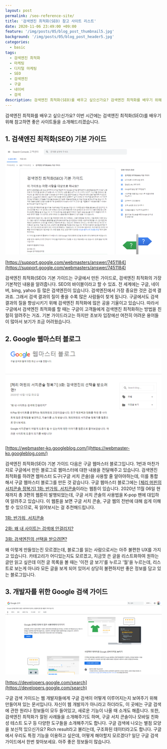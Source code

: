 ```yaml
---
layout: post
permalink: /seo-reference-site/
title: '검색엔진 최적화(SEO) 참고 사이트 리스트'
date: 2020-11-06 23:49:00 +09:00
feature: '/img/posts/05/blog_post_thumbnail5.jpg'
background: '/img/posts/05/blog_post_header5.jpg'
categories:
  - basic
tags:
  - 검색엔진 최적화
  - 마케팅
  - 디지털 마케팅
  - SEO
  - 검색엔진
  - 구글
  - 네이버
  - 검색
description: 검색엔진 최적화(SEO)를 배우고 싶으신가요? 검색엔진 최적화를 배우기 위해서는 어떤 사이트를 참고해야하는지 알려드리기 위해 베스트 참고 사이트를 소개해드립니다.
---
```


검색엔진 최적화를 배우고 싶으신가요? 이번 시간에는 검색엔진 최적화(SEO)를 배우기 위해 참고하면 좋은 사이트들을 소개해드리겠습니다.

## 1. 검색엔진 최적화(SEO) 기본 가이드

![google seo](/img/posts/05/01.png)

[https://support.google.com/webmasters/answer/7451184](https://support.google.com/webmasters/answer/7451184)

검색엔진 최적화(SEO) 기본 가이드는 구글에서 만든 가이드로, 검색엔진 최적화의 가장 기본적인 내용을 알려줍니다. SEO의 바이블이라고 할 수 있죠. 전 세계에는 구글, 네이버, bing, yahoo 등 많은 검색엔진이 있습니다. 검색엔진에서 가장 중요한 것은 검색 결과죠. 그래서 검색 결과의 질이 좋을 수록 많은 사람들이 찾게 됩니다. 구글에서도 검색 결과의 질을 향상시키기 위해 검색엔진 최적화에 많은 공을 기울이고 있습니다. 따라서 구글에서 검색엔진 최적화를 할 때는 구글이 고객들에게 검색엔진 최적화하는 방법을 친절히 알려주는 거죠. 기본 가이드라고는 하지만 초보자 입장에선 여전히 어려운 용어들이 많아서 보기가 조금 어려웠습니다.

## 2. Google 웹마스터 블로그

![webmaster blog](/img/posts/05/02.png)

[https://webmaster-ko.googleblog.com/](https://webmaster-ko.googleblog.com/)

검색엔진 최적화(SEO) 기본 가이드 다음은 구글 웹마스터 블로그입니다. 1번과 마찬가지로 구글에서 만든 블로그로 웹마스터에 대한 내용을 전달해주고 있습니다. 검색엔진 최적화를 하려면 웹마스터 도구(구글 서치 콘솔)을 사용할 줄 알아야하는데, 이를 통합해서 구글 웹마스터 블로그를 만든 것 같습니다. 구글 웹마스터 블로그에는 [[체리 머핀의 서치콘솔 정복기] 1화: 반가워, 서치콘솔]([https://webmaster-ko.googleblog.com/2020/05/search-console-webtoon-ep01.html](https://webmaster-ko.googleblog.com/2020/05/search-console-webtoon-ep01.html))이라는 웹툰이 있습니다. 2020년 11월 06일 현재까지 총 3편의 웹툰이 발행되었는데, 구글 서치 콘솔의 사용법을 K-pop 팬에 대입하여 알려주고 있습니다. 이 웹툰을 보면 구글 서치 콘솔, 구글 웹의 전반에 대해 쉽게 이해할 수 있으므로, 꼭 읽어보시는 걸 추천해드립니다.

[1화: 반가워, 서치콘솔]([https://webmaster-ko.googleblog.com/2020/05/search-console-webtoon-ep01.html](https://webmaster-ko.googleblog.com/2020/05/search-console-webtoon-ep01.html))

[2화: 왜 내 사이트는 검색에 안걸리지?]([https://webmaster-ko.googleblog.com/2020/06/search-console-webtoon-ep02.html](https://webmaster-ko.googleblog.com/2020/06/search-console-webtoon-ep02.html))

[3화: 검색엔진의 선택을 받으려면?]([https://webmaster-ko.googleblog.com/2020/10/search-console-webtoon-ep03.html](https://webmaster-ko.googleblog.com/2020/10/search-console-webtoon-ep03.html))

왜 이렇게 만들었는진 모르겠는데, 블로그를 읽는 사람으로서는 아주 불편한 UX를 가지고 있습니다. 카테고리가 어디있는지도 모르겠고, 지금껏 쓴 글을 리스트화하여 원하는 글만 읽고 싶은데 이전 글 목록을 볼 때는 '이전 글 보기'를 누르고 '월'을 누르는데, 리스트로 보는게 아니라 모든 글을 보게 되어 있어서 상당히 불편하지만 좋은 정보를 담고 있는 블로그입니다.

## 3. 개발자를 위한 Google 검색 가이드

![google search guide](/img/posts/05/03.png)

[https://developers.google.com/search](https://developers.google.com/search)

구글 검색 가이드는 웹 개발자들에게 구글 검색이 어떻게 이루어지는지 보여주기 위해 만들어져 있는 문서입니다. 자신이 웹 개발자가 아니라고 하더라도, 이 곳에는 구글 검색에 관한 원리나 정보들이 모두 들어있고, 새로운 기능이 나올 때 소개도 해줍니다. 또한, 검색엔진 최적화가 잘된 사례들을 소개해주기도 하며, 구글 서치 콘솔이나 모바일 친화성 테스트 도구 등 다양한 도구들을 소개해주기도 합니다. 구글 검색에 나오는 별점 모양을 보신적 있으신가요? Rich result라고 불리는데, 구조화된 데이터라고도 합니다. 구글에서 우리도 특정 기능을 이용하고 싶은데, 어떻게 해야할지 모르겠다? 일단 구글 검색 가이드에서 한번 찾아보세요. 아주 좋은 정보들이 많습니다.